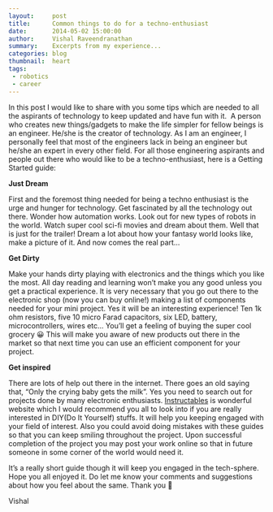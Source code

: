 ```yaml
---
layout:     post
title:      Common things to do for a techno-enthusiast
date:       2014-05-02 15:00:00
author:     Vishal Raveendranathan
summary:    Excerpts from my experience...
categories: blog
thumbnail:  heart
tags:
 - robotics
 - career
---
```


In this post I would like to share with you some tips which are needed to all the aspirants of technology to keep updated and have fun with it.  A person who creates new things/gadgets to make the life simpler for fellow beings is an engineer. He/she is the creator of technology. As I am an engineer, I personally feel that most of the engineers lack in being an engineer but he/she an expert in every other field. For all those engineering aspirants and people out there who would like to be a techno-enthusiast, here is a Getting Started guide:

**Just Dream**
  
First and the foremost thing needed for being a techno enthusiast is the urge and hunger for technology. Get fascinated by all the technology out there. Wonder how automation works. Look out for new types of robots in the world. Watch super cool sci-fi movies and dream about them. Well that is just for the trailer! Dream a lot about how your fantasy world looks like, make a picture of it. And now comes the real part…

**Get Dirty**
  
Make your hands dirty playing with electronics and the things which you like the most. All day reading and learning won’t make you any good unless you get a practical experience. It is very necessary that you go out there to the electronic shop (now you can buy online!) making a list of components needed for your mini project. Yes it will be an interesting experience! Ten 1k ohm resistors, five 10 micro Farad capacitors, six LED, battery, microcontrollers, wires etc… You’ll get a feeling of buying the super cool grocery 😀 This will make you aware of new products out there in the market so that next time you can use an efficient component for your project.

**Get inspired**
  
There are lots of help out there in the internet. There goes an old saying that, “Only the crying baby gets the milk”. Yes you need to search out for projects done by many electronic enthusiasts. [Instructables][1] is wonderful website which I would recommend you all to look into if you are really interested in DIY(Do It Yourself) stuffs. It will help you keeping engaged with your field of interest. Also you could avoid doing mistakes with these guides so that you can keep smiling throughout the project. Upon successful completion of the project you may post your work online so that in future someone in some corner of the world would need it.

It’s a really short guide though it will keep you engaged in the tech-sphere. Hope you all enjoyed it. Do let me know your comments and suggestions about how you feel about the same. Thank you 🙂

Vishal

[1]: www.instructables.com